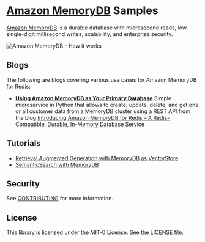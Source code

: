 # [Amazon MemoryDB](https://aws.amazon.com/memorydb/) Samples

[Amazon MemoryDB](https://aws.amazon.com/memorydb/) is a durable database with microsecond reads, low single-digit millisecond writes, scalability, and enterprise security.

![Amazon MemoryDB - How it works](https://d1.awsstatic.com/product-page-diagram_Amazon-MemoryDB-for-Redis.38339d976bd9b151350f496469d4d54b21173523.png)

## Blogs

The following are blogs covering various use cases for Amazon MemoryDB for Redis:
- __[Using Amazon MemoryDB as Your Primary Database](blogs/introducing-amazon-memorydb-for-redis/)__ Simple microservice in Python that allows to create, update, delete, and get one or all customer data from a MemoryDB cluster using a REST API from the blog [Introducing Amazon MemoryDB for Redis – A Redis-Compatible, Durable, In-Memory Database Service](https://aws.amazon.com/blogs/aws/introducing-amazon-memorydb-for-redis-a-redis-compatible-durable-in-memory-database-service/) 

## Tutorials

- [Retrieval Augmented Generation with MemoryDB as VectorStore ](tutorials/memorydb-rag/)
- [SemanticSearch with MemoryDB ](tutorials/SimilaritySearch/)

## Security

See [CONTRIBUTING](CONTRIBUTING.md#security-issue-notifications) for more information.

## License

This library is licensed under the MIT-0 License. See the [LICENSE](LICENSE) file.
